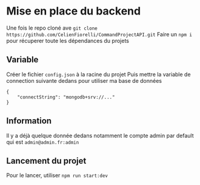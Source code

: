 # Mise en place du backend

Une fois le repo cloné ave `git clone https://github.com/CelienFiorelli/CommandProjectAPI.git`
Faire un `npm i` pour récuperer toute les dépendances du projets

## Variable

Créer le fichier `config.json` à la racine du projet
Puis mettre la variable de connection suivante dedans pour utiliser ma base de données
```
{
    "connectString": "mongodb+srv://..."             
}
```

##  Information

Il y a déjà quelque donnée dedans notamment le compte admin par default qui est `admin@admin.fr:admin`

## Lancement du projet

Pour le lancer, utiliser `npm run start:dev`
